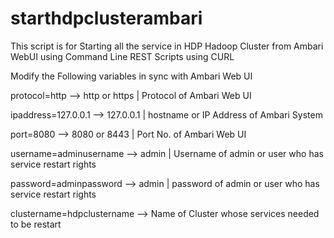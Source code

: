 # starthdpclusterambari
This script is for Starting all the service in HDP Hadoop Cluster from Ambari WebUI using Command Line REST Scripts using CURL

Modify the Following variables in sync with Ambari Web UI

protocol=http	              --> http or https | Protocol of Ambari Web UI

ipaddress=127.0.0.1		      --> 127.0.0.1	 | hostname or IP Address of Ambari System	

port=8080	                  --> 8080 or 8443  | Port No. of Ambari Web UI		

username=adminusername      -->	admin 	 | Username of admin or user who has service restart rights	

password=adminpassword      --> admin	 | password of admin or user who has service restart rights		

clustername=hdpclustername	--> Name of Cluster whose services needed to be restart
